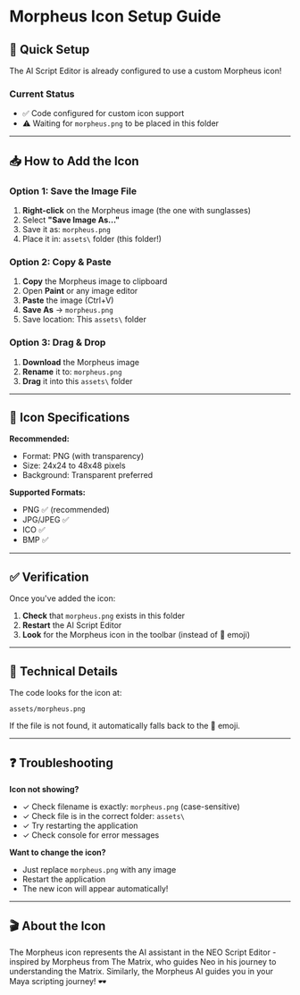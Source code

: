 # Morpheus Icon Setup Guide

## 🎯 Quick Setup

The AI Script Editor is already configured to use a custom Morpheus icon!

### Current Status
- ✅ Code configured for custom icon support
- ⚠️ Waiting for `morpheus.png` to be placed in this folder

---

## 📥 How to Add the Icon

### Option 1: Save the Image File
1. **Right-click** on the Morpheus image (the one with sunglasses)
2. Select **"Save Image As..."**
3. Save it as: `morpheus.png`
4. Place it in: `assets\` folder (this folder!)

### Option 2: Copy & Paste
1. **Copy** the Morpheus image to clipboard
2. Open **Paint** or any image editor
3. **Paste** the image (Ctrl+V)
4. **Save As** → `morpheus.png`
5. Save location: This `assets\` folder

### Option 3: Drag & Drop
1. **Download** the Morpheus image
2. **Rename** it to: `morpheus.png`
3. **Drag** it into this `assets\` folder

---

## 🎨 Icon Specifications

**Recommended:**
- Format: PNG (with transparency)
- Size: 24x24 to 48x48 pixels
- Background: Transparent preferred

**Supported Formats:**
- PNG ✅ (recommended)
- JPG/JPEG ✅
- ICO ✅
- BMP ✅

---

## ✅ Verification

Once you've added the icon:

1. **Check** that `morpheus.png` exists in this folder
2. **Restart** the AI Script Editor
3. **Look** for the Morpheus icon in the toolbar (instead of 🤖 emoji)

---

## 🔧 Technical Details

The code looks for the icon at:
```
assets/morpheus.png
```

If the file is not found, it automatically falls back to the 🤖 emoji.

---

## ❓ Troubleshooting

**Icon not showing?**
- ✓ Check filename is exactly: `morpheus.png` (case-sensitive)
- ✓ Check file is in the correct folder: `assets\`
- ✓ Try restarting the application
- ✓ Check console for error messages

**Want to change the icon?**
- Just replace `morpheus.png` with any image
- Restart the application
- The new icon will appear automatically!

---

## 🎬 About the Icon

The Morpheus icon represents the AI assistant in the NEO Script Editor - inspired by Morpheus from The Matrix, who guides Neo in his journey to understanding the Matrix. Similarly, the Morpheus AI guides you in your Maya scripting journey! 🕶️
